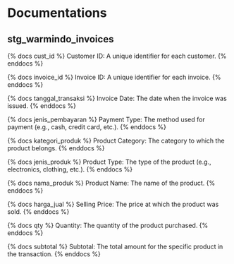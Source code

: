# Documentations

## stg_warmindo_invoices

{% docs cust_id %}
Customer ID: A unique identifier for each customer.
{% enddocs %}

{% docs invoice_id %}
Invoice ID: A unique identifier for each invoice.
{% enddocs %}

{% docs tanggal_transaksi %}
Invoice Date: The date when the invoice was issued.
{% enddocs %}

{% docs jenis_pembayaran %}
Payment Type: The method used for payment (e.g., cash, credit card, etc.).
{% enddocs %}

{% docs kategori_produk %}
Product Category: The category to which the product belongs.
{% enddocs %}

{% docs jenis_produk %}
Product Type: The type of the product (e.g., electronics, clothing, etc.).
{% enddocs %}

{% docs nama_produk %}
Product Name: The name of the product.
{% enddocs %}

{% docs harga_jual %}
Selling Price: The price at which the product was sold.
{% enddocs %}

{% docs qty %}
Quantity: The quantity of the product purchased.
{% enddocs %}

{% docs subtotal %}
Subtotal: The total amount for the specific product in the transaction.
{% enddocs %}
